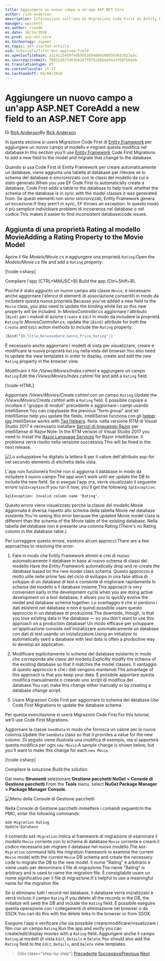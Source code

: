 ```yaml
---
title: Aggiungere un nuovo campo a un'app ASP.NET Core
author: rick-anderson
description: Informazioni sull'uso di Migrazioni Code First di Entity Framework per aggiungere un nuovo campo a un modello ed eseguire la migrazione di questa modifica in un database.
manager: wpickett
ms.author: riande
ms.date: 10/14/2016
ms.prod: asp.net-core
ms.technology: aspnet
ms.topic: get-started-article
uid: tutorials/first-mvc-app/new-field
ms.openlocfilehash: a314115459fedb9561694604509856503c023a5c
ms.sourcegitcommit: f8852267f463b62d7f975e56bea9aa3f68fbbdeb
ms.translationtype: HT
ms.contentlocale: it-IT
ms.lasthandoff: 04/06/2018
---
```

# <a name="add-a-new-field-to-an-aspnet-core-app"></a><span data-ttu-id="c9049-103">Aggiungere un nuovo campo a un'app ASP.NET Core</span><span class="sxs-lookup"><span data-stu-id="c9049-103">Add a new field to an ASP.NET Core app</span></span>

<span data-ttu-id="c9049-104">Di [Rick Anderson](https://twitter.com/RickAndMSFT)</span><span class="sxs-lookup"><span data-stu-id="c9049-104">By [Rick Anderson](https://twitter.com/RickAndMSFT)</span></span>

<span data-ttu-id="c9049-105">In questa sezione si userà Migrazioni Code First di [Entity Framework](https://docs.microsoft.com/ef/core/get-started/aspnetcore/new-db) per aggiungere un nuovo campo al modello e migrare questa modifica nel database.</span><span class="sxs-lookup"><span data-stu-id="c9049-105">In this section you'll use [Entity Framework](https://docs.microsoft.com/ef/core/get-started/aspnetcore/new-db) Code First Migrations to add a new field to the model and migrate that change to the database.</span></span>

<span data-ttu-id="c9049-106">Quando si usa Code First di Entity Framework per creare automaticamente un database, viene aggiunta una tabella al database per rilevare se lo schema del database è sincronizzato con le classi del modello da cui è stato generato.</span><span class="sxs-lookup"><span data-stu-id="c9049-106">When you use EF Code First to automatically create a database, Code First adds a table to the database to help track whether the schema of the database is in sync with the model classes it was generated from.</span></span> <span data-ttu-id="c9049-107">Se questi elementi non sono sincronizzati, Entity Framework genera un'eccezione.</span><span class="sxs-lookup"><span data-stu-id="c9049-107">If they aren't in sync, EF throws an exception.</span></span> <span data-ttu-id="c9049-108">In questo modo è più semplice individuare problemi di incoerenza nel database o nel codice.</span><span class="sxs-lookup"><span data-stu-id="c9049-108">This makes it easier to find inconsistent database/code issues.</span></span>

## <a name="adding-a-rating-property-to-the-movie-model"></a><span data-ttu-id="c9049-109">Aggiunta di una proprietà Rating al modello Movie</span><span class="sxs-lookup"><span data-stu-id="c9049-109">Adding a Rating Property to the Movie Model</span></span>

<span data-ttu-id="c9049-110">Aprire il file *Models/Movie.cs* e aggiungere una proprietà `Rating`:</span><span class="sxs-lookup"><span data-stu-id="c9049-110">Open the *Models/Movie.cs* file and add a `Rating` property:</span></span>

[!code-csharp[](start-mvc/sample/MvcMovie/Models/MovieDateRating.cs?highlight=11&range=7-18)]

<span data-ttu-id="c9049-111">Compilare l'app (CTRL+MAIUSC+B).</span><span class="sxs-lookup"><span data-stu-id="c9049-111">Build the app (Ctrl+Shift+B).</span></span>

<span data-ttu-id="c9049-112">Poiché è stato aggiunto un nuovo campo alla classe `Movie`, è necessario anche aggiornare l'elenco di elementi di associazione consentiti in modo da includere questa nuova proprietà.</span><span class="sxs-lookup"><span data-stu-id="c9049-112">Because you've added a new field to the `Movie` class, you also need to update the binding white list so this new property will be included.</span></span> <span data-ttu-id="c9049-113">In *MoviesController.cs* aggiornare l'attributo `[Bind]` per i metodi di azione `Create` e `Edit` in modo da includere la proprietà `Rating`:</span><span class="sxs-lookup"><span data-stu-id="c9049-113">In *MoviesController.cs*, update the `[Bind]` attribute for both the `Create` and `Edit` action methods to include the `Rating` property:</span></span>

```csharp
[Bind("ID,Title,ReleaseDate,Genre,Price,Rating")]
   ```

<span data-ttu-id="c9049-114">È necessario anche aggiornare i modelli di vista per visualizzare, creare e modificare la nuova proprietà `Rating` nella vista del browser.</span><span class="sxs-lookup"><span data-stu-id="c9049-114">You also need to update the view templates in order to display, create and edit the new `Rating` property in the browser view.</span></span>

<span data-ttu-id="c9049-115">Modificare il file */Views/Movies/Index.cshtml* e aggiungere un campo `Rating`:</span><span class="sxs-lookup"><span data-stu-id="c9049-115">Edit the */Views/Movies/Index.cshtml* file and add a `Rating` field:</span></span>

[!code-HTML[](start-mvc/sample/MvcMovie/Views/Movies/IndexGenreRating.cshtml?highlight=17,39&range=24-64)]

<span data-ttu-id="c9049-116">Aggiornare */Views/Movies/Create.cshtml* con un campo `Rating`.</span><span class="sxs-lookup"><span data-stu-id="c9049-116">Update the */Views/Movies/Create.cshtml* with a `Rating` field.</span></span> <span data-ttu-id="c9049-117">È possibile copiare e incollare il "gruppo di moduli" precedente e aggiornare i campi usando intelliSense.</span><span class="sxs-lookup"><span data-stu-id="c9049-117">You can copy/paste the previous "form group" and let intelliSense help you update the fields.</span></span> <span data-ttu-id="c9049-118">IntelliSense funziona con gli [helper tag](xref:mvc/views/tag-helpers/intro).</span><span class="sxs-lookup"><span data-stu-id="c9049-118">IntelliSense works with [Tag Helpers](xref:mvc/views/tag-helpers/intro).</span></span> <span data-ttu-id="c9049-119">Nota: nella versione RTM di Visual Studio 2017 è necessario installare [Servizi di linguaggio Razor](https://marketplace.visualstudio.com/items?itemName=ms-madsk.RazorLanguageServices) per intelliSense di Razor.</span><span class="sxs-lookup"><span data-stu-id="c9049-119">Note: In the RTM verison of Visual Studio 2017 you need to install the [Razor Language Services](https://marketplace.visualstudio.com/items?itemName=ms-madsk.RazorLanguageServices) for Razor intelliSense.</span></span> <span data-ttu-id="c9049-120">Il problema verrà risolto nella versione successiva.</span><span class="sxs-lookup"><span data-stu-id="c9049-120">This will be fixed in the next release.</span></span>

![Lo sviluppatore ha digitato la lettera R per il valore dell'attributo asp-for nel secondo elemento di etichetta della vista.](new-field/_static/cr.png)

<span data-ttu-id="c9049-124">L'app non funzionerà finché non si aggiorna il database in modo da includere il nuovo campo.</span><span class="sxs-lookup"><span data-stu-id="c9049-124">The app won't work until we update the DB to include the new field.</span></span> <span data-ttu-id="c9049-125">Se si esegue l'app ora, verrà visualizzato il seguente errore `SqlException`:</span><span class="sxs-lookup"><span data-stu-id="c9049-125">If you run it now, you'll get the following `SqlException`:</span></span>

`SqlException: Invalid column name 'Rating'.`

<span data-ttu-id="c9049-126">Questo errore viene visualizzato perché la classe del modello Movie aggiornata è diversa rispetto allo schema della tabella Movie nel database esistente.</span><span class="sxs-lookup"><span data-stu-id="c9049-126">You're seeing this error because the updated Movie model class is different than the schema of the Movie table of the existing database.</span></span> <span data-ttu-id="c9049-127">Nella tabella del database non è presente una colonna Rating.</span><span class="sxs-lookup"><span data-stu-id="c9049-127">(There's no Rating column in the database table.)</span></span>

<span data-ttu-id="c9049-128">Per correggere questo errore, esistono alcuni approcci:</span><span class="sxs-lookup"><span data-stu-id="c9049-128">There are a few approaches to resolving the error:</span></span>

1. <span data-ttu-id="c9049-129">Fare in modo che Entity Framework elimini e crei di nuovo automaticamente il database in base al nuovo schema di classi del modello.</span><span class="sxs-lookup"><span data-stu-id="c9049-129">Have the Entity Framework automatically drop and re-create the database based on the new model class schema.</span></span> <span data-ttu-id="c9049-130">Questo approccio è molto utile nelle prime fasi del ciclo di sviluppo in una fase attiva di sviluppo di un database di test e consente di migliorare rapidamente lo schema del modello e il database insieme.</span><span class="sxs-lookup"><span data-stu-id="c9049-130">This approach is very convenient early in the development cycle when you are doing active development on a test database; it allows you to quickly evolve the model and database schema together.</span></span> <span data-ttu-id="c9049-131">Lo svantaggio è che si perdono i dati esistenti nel database e non è quindi possibile usare questo approccio in un database di produzione.</span><span class="sxs-lookup"><span data-stu-id="c9049-131">The downside, though, is that you lose existing data in the database — so you don't want to use this approach on a production database!</span></span> <span data-ttu-id="c9049-132">Un modo efficace per sviluppare un'applicazione consiste nell'inizializzare automaticamente un database con dati di test usando un inizializzatore.</span><span class="sxs-lookup"><span data-stu-id="c9049-132">Using an initializer to automatically seed a database with test data is often a productive way to develop an application.</span></span>

2. <span data-ttu-id="c9049-133">Modificare esplicitamente lo schema del database esistente in modo che corrisponda alle classi del modello.</span><span class="sxs-lookup"><span data-stu-id="c9049-133">Explicitly modify the schema of the existing database so that it matches the model classes.</span></span> <span data-ttu-id="c9049-134">Il vantaggio di questo approccio è che i dati vengono mantenuti.</span><span class="sxs-lookup"><span data-stu-id="c9049-134">The advantage of this approach is that you keep your data.</span></span> <span data-ttu-id="c9049-135">È possibile apportare questa modifica manualmente o creando uno script di modifica del database.</span><span class="sxs-lookup"><span data-stu-id="c9049-135">You can make this change either manually or by creating a database change script.</span></span>

3. <span data-ttu-id="c9049-136">Usare Migrazioni Code First per aggiornare lo schema del database.</span><span class="sxs-lookup"><span data-stu-id="c9049-136">Use Code First Migrations to update the database schema.</span></span>

<span data-ttu-id="c9049-137">Per questa esercitazione si userà Migrazioni Code First.</span><span class="sxs-lookup"><span data-stu-id="c9049-137">For this tutorial, we'll use Code First Migrations.</span></span>

<span data-ttu-id="c9049-138">Aggiornare la classe `SeedData` in modo che fornisca un valore per la nuova colonna.</span><span class="sxs-lookup"><span data-stu-id="c9049-138">Update the `SeedData` class so that it provides a value for the new column.</span></span> <span data-ttu-id="c9049-139">Di seguito viene illustrata una modifica di esempio, ma si apporterà questa modifica per ogni `new Movie`.</span><span class="sxs-lookup"><span data-stu-id="c9049-139">A sample change is shown below, but you'll want to make this change for each `new Movie`.</span></span>

[!code-csharp[](start-mvc/sample/MvcMovie/Models/SeedDataRating.cs?name=snippet1&highlight=6)]

<span data-ttu-id="c9049-140">Compilare la soluzione.</span><span class="sxs-lookup"><span data-stu-id="c9049-140">Build the solution.</span></span>

<span data-ttu-id="c9049-141">Dal menu **Strumenti** selezionare **Gestione pacchetti NuGet > Console di Gestione pacchetti**.</span><span class="sxs-lookup"><span data-stu-id="c9049-141">From the **Tools** menu, select **NuGet Package Manager > Package Manager Console**.</span></span>

  ![Menu della Console di Gestione pacchetti](adding-model/_static/pmc.png)

<span data-ttu-id="c9049-143">Nella Console di Gestione pacchetti immettere i comandi seguenti:</span><span class="sxs-lookup"><span data-stu-id="c9049-143">In the PMC, enter the following commands:</span></span>

```powershell
Add-Migration Rating
Update-Database
```

<span data-ttu-id="c9049-144">Il comando `Add-Migration` indica al framework di migrazione di esaminare il modello `Movie` corrente con lo schema di database `Movie` corrente e creare il codice necessario per migrare il database nel nuovo modello.</span><span class="sxs-lookup"><span data-stu-id="c9049-144">The `Add-Migration` command tells the migration framework to examine the current `Movie` model with the current `Movie` DB schema and create the necessary code to migrate the DB to the new model.</span></span> <span data-ttu-id="c9049-145">Il nome "Rating" è arbitrario e viene usato per denominare il file di migrazione.</span><span class="sxs-lookup"><span data-stu-id="c9049-145">The name "Rating" is arbitrary and is used to name the migration file.</span></span> <span data-ttu-id="c9049-146">È consigliabile usare un nome significativo per il file di migrazione.</span><span class="sxs-lookup"><span data-stu-id="c9049-146">It's helpful to use a meaningful name for the migration file.</span></span>

<span data-ttu-id="c9049-147">Se si eliminano tutti i record nel database, il database verrà inizializzato e verrà incluso il campo `Rating`.</span><span class="sxs-lookup"><span data-stu-id="c9049-147">If you delete all the records in the DB, the initialize will seed the DB and include the `Rating` field.</span></span> <span data-ttu-id="c9049-148">È possibile eseguire questa operazione con i collegamenti di eliminazione nel browser o da SSOX.</span><span class="sxs-lookup"><span data-stu-id="c9049-148">You can do this with the delete links in the browser or from SSOX.</span></span>

<span data-ttu-id="c9049-149">Eseguire l'app e verificare che sia possibile creare/modificare/visualizzare i film con un campo `Rating`.</span><span class="sxs-lookup"><span data-stu-id="c9049-149">Run the app and verify you can create/edit/display movies with a `Rating` field.</span></span> <span data-ttu-id="c9049-150">Aggiungere anche il campo `Rating` ai modelli di vista `Edit`, `Details` e `Delete`.</span><span class="sxs-lookup"><span data-stu-id="c9049-150">You should also add the `Rating` field to the `Edit`, `Details`, and `Delete` view templates.</span></span>

> [!div class="step-by-step"]
> <span data-ttu-id="c9049-151">[Precedente](search.md)
> [Successivo](validation.md)</span><span class="sxs-lookup"><span data-stu-id="c9049-151">[Previous](search.md)
[Next](validation.md)</span></span>  
